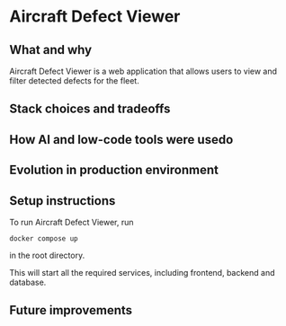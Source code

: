 # Aircraft Defect Viewer

## What and why

Aircraft Defect Viewer is a web application that allows users to view and filter
detected defects for the fleet. 

## Stack choices and tradeoffs 

## How AI and low-code tools were usedo

## Evolution in production environment

## Setup instructions

To run Aircraft Defect Viewer, run 
```
docker compose up
```
in the root directory.

This will start all the required services, including frontend, backend and database.

## Future improvements
